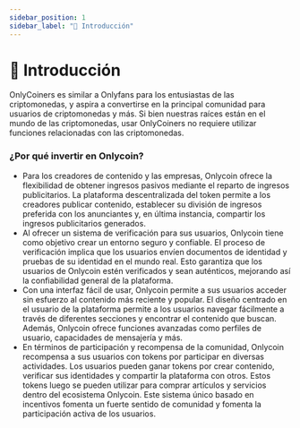 ```yaml
---
sidebar_position: 1
sidebar_label: "📜 Introducción"
---
```


# 📜 Introducción

OnlyCoiners es similar a Onlyfans para los entusiastas de las criptomonedas, y aspira a convertirse en la principal comunidad para usuarios de criptomonedas y más. Si bien nuestras raíces están en el mundo de las criptomonedas, usar OnlyCoiners no requiere utilizar funciones relacionadas con las criptomonedas.

### ¿Por qué invertir en Onlycoin?

- Para los creadores de contenido y las empresas, Onlycoin ofrece la flexibilidad de obtener ingresos pasivos mediante el reparto de ingresos publicitarios. La plataforma descentralizada del token permite a los creadores publicar contenido, establecer su división de ingresos preferida con los anunciantes y, en última instancia, compartir los ingresos publicitarios generados.
- Al ofrecer un sistema de verificación para sus usuarios, Onlycoin tiene como objetivo crear un entorno seguro y confiable. El proceso de verificación implica que los usuarios envíen documentos de identidad y pruebas de su identidad en el mundo real. Esto garantiza que los usuarios de Onlycoin estén verificados y sean auténticos, mejorando así la confiabilidad general de la plataforma.
- Con una interfaz fácil de usar, Onlycoin permite a sus usuarios acceder sin esfuerzo al contenido más reciente y popular. El diseño centrado en el usuario de la plataforma permite a los usuarios navegar fácilmente a través de diferentes secciones y encontrar el contenido que buscan. Además, Onlycoin ofrece funciones avanzadas como perfiles de usuario, capacidades de mensajería y más.
- En términos de participación y recompensa de la comunidad, Onlycoin recompensa a sus usuarios con tokens por participar en diversas actividades. Los usuarios pueden ganar tokens por crear contenido, verificar sus identidades y compartir la plataforma con otros. Estos tokens luego se pueden utilizar para comprar artículos y servicios dentro del ecosistema Onlycoin. Este sistema único basado en incentivos fomenta un fuerte sentido de comunidad y fomenta la participación activa de los usuarios.